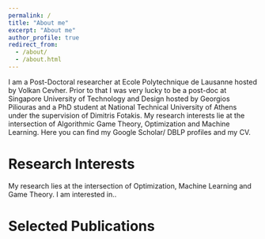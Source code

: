 ```yaml
---
permalink: /
title: "About me"
excerpt: "About me"
author_profile: true
redirect_from:
  - /about/
  - /about.html
---
```


I am a Post-Doctoral researcher at Ecole Polytechnique de Lausanne hosted by Volkan Cevher. Prior to that I was very lucky to be a post-doc at Singapore University of Technology and Design hosted by Georgios Piliouras and a PhD student at National Technical University of Athens under the supervision of Dimitris Fotakis. My research interests lie at the intersection of Algorithmic Game Theory, Optimization and Machine Learning. Here you can find my Google Scholar/ DBLP profiles and my CV.

Research Interests
======
My research lies at the intersection of Optimization, Machine Learning and Game Theory. I am
interested in..





Selected Publications
======
